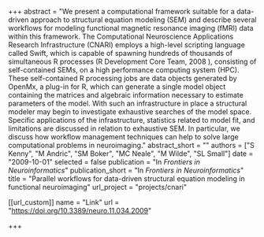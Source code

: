 +++
abstract = "We present a computational framework suitable for a data-driven approach to structural equation modeling (SEM) and describe several workflows for modeling functional magnetic resonance imaging (fMRI) data within this framework. The Computational Neuroscience Applications Research Infrastructure (CNARI) employs a high-level scripting language called Swift, which is capable of spawning hundreds of thousands of simultaneous R processes (R Development Core Team, 2008 ), consisting of self-contained SEMs, on a high performance computing system (HPC). These self-contained R processing jobs are data objects generated by OpenMx, a plug-in for R, which can generate a single model object containing the matrices and algebraic information necessary to estimate parameters of the model. With such an infrastructure in place a structural modeler may begin to investigate exhaustive searches of the model space. Specific applications of the infrastructure, statistics related to model fit, and limitations are discussed in relation to exhaustive SEM. In particular, we discuss how workflow management techniques can help to solve large computational problems in neuroimaging."
abstract_short = ""
authors = ["S Kenny", "M Andric", "SM Boker", "MC Neale", "M Wilde", "SL Small"]
date = "2009-10-01"
selected = false
publication = "In *Frontiers in Neuroinformatics*"
publication_short = "In *Frontiers in Neuroinformatics*"
title = "Parallel workflows for data-driven structural equation modeling in functional neuroimaging"
url_project = "projects/cnari"

[[url_custom]]
name = "Link"
url = "https://doi.org/10.3389/neuro.11.034.2009"

+++
